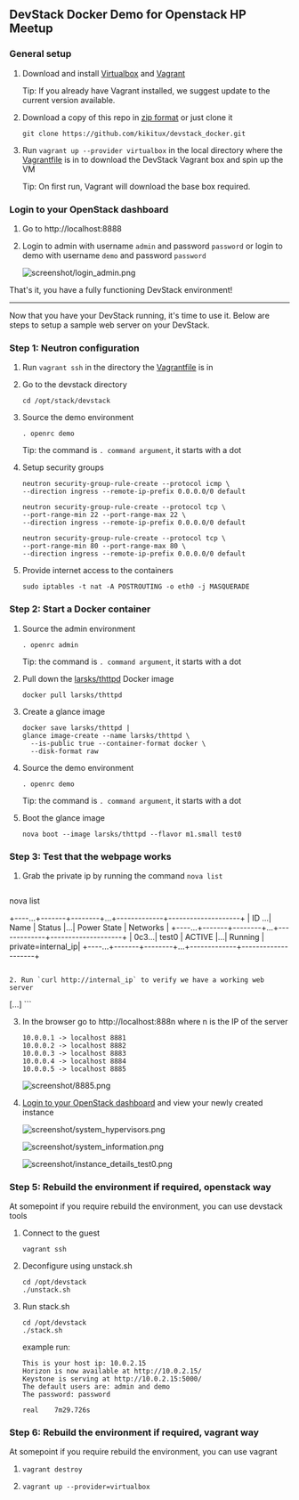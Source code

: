 ## DevStack Docker Demo for Openstack HP Meetup

### General setup
1. Download and install [Virtualbox](https://www.virtualbox.org/wiki/Downloads) and [Vagrant](https://www.vagrantup.com/downloads.html)
   
   Tip: If you already have Vagrant installed, we suggest update to the current version available.

2. Download a copy of this repo in [zip format](https://github.com/kikitux/devstack_docker/archive/master.zip) or just clone it

   `git clone https://github.com/kikitux/devstack_docker.git`

3. Run `vagrant up --provider virtualbox` in the local directory where the [Vagrantfile](Vagrantfile) is in to download the DevStack Vagrant box and spin up the VM

   Tip: On first run, Vagrant will download the base box required.

### Login to your OpenStack dashboard
1. Go to http://localhost:8888
2. Login to admin with username `admin` and password `password` or login to demo with username `demo` and password `password`

   ![screenshot/login\_admin.png](screenshot/login_admin.png)

That's it, you have a fully functioning DevStack environment!

---
Now that you have your DevStack running, it's time to use it. Below are steps to setup a sample web server on your DevStack.

### Step 1: Neutron configuration
1. Run `vagrant ssh` in the directory the [Vagrantfile](Vagrantfile) is in
2. Go to the devstack directory

   `cd /opt/stack/devstack`

3. Source the demo environment

   `. openrc demo`

   Tip: the command is `. command argument`, it starts with a dot

4. Setup security groups

   ```
   neutron security-group-rule-create --protocol icmp \
   --direction ingress --remote-ip-prefix 0.0.0.0/0 default
   ```

   ```
   neutron security-group-rule-create --protocol tcp \
   --port-range-min 22 --port-range-max 22 \
   --direction ingress --remote-ip-prefix 0.0.0.0/0 default
   ```

   ```
   neutron security-group-rule-create --protocol tcp \
   --port-range-min 80 --port-range-max 80 \
   --direction ingress --remote-ip-prefix 0.0.0.0/0 default
   ```

5. Provide internet access to the containers 

   `sudo iptables -t nat -A POSTROUTING -o eth0 -j MASQUERADE`

### Step 2: Start a Docker container
1. Source the admin environment 

   `. openrc admin`

   Tip: the command is `. command argument`, it starts with a dot

2. Pull down the [larsks/thttpd](https://registry.hub.docker.com/u/larsks/thttpd/) Docker image 

   `docker pull larsks/thttpd`

3. Create a glance image

   ```
   docker save larsks/thttpd |
   glance image-create --name larsks/thttpd \
     --is-public true --container-format docker \
     --disk-format raw
   ```

4. Source the demo environment 

   `. openrc demo`

   Tip: the command is `. command argument`, it starts with a dot

5. Boot the glance image 

   `nova boot --image larsks/thttpd --flavor m1.small test0`

### Step 3: Test that the webpage works
1. Grab the private ip by running the command `nova list`

   ```
  nova list

   +----...+-------+--------+...+-------------+--------------------+
   | ID ...| Name  | Status |...| Power State | Networks           |
   +----...+-------+--------+...+-------------+--------------------+
   | 0c3...| test0 | ACTIVE |...| Running     | private=internal_ip|
   +----...+-------+--------+...+-------------+--------------------+
   ```

2. Run `curl http://internal_ip` to verify we have a working web server

   ```
   <!DOCTYPE html>
   <html>
           <head>
                   <title>Your web server is working</title>
   [...]
   ```

3. In the browser go to http://localhost:888n where n is the IP of the server

   ```
   10.0.0.1 -> localhost 8881
   10.0.0.2 -> localhost 8882
   10.0.0.3 -> localhost 8883
   10.0.0.4 -> localhost 8884
   10.0.0.5 -> localhost 8885
   ```

   ![screenshot/8885.png](screenshot/8885.png)

4. [Login to your OpenStack dashboard](#login-to-your-openstack-dashboard) and view your newly created instance

   ![screenshot/system\_hypervisors.png](screenshot/system_hypervisors.png)

   ![screenshot/system\_information.png](screenshot/system_information.png)

   ![screenshot/instance\_details\_test0.png](screenshot/instance_details_test0.png)
   
   
### Step 5: Rebuild the environment if required, openstack way

At somepoint if you require rebuild the environment, you can use devstack tools

1. Connect to the guest

   `vagrant ssh`
   
2. Deconfigure using unstack.sh

   ```
   cd /opt/devstack
   ./unstack.sh
   ```

3. Run stack.sh

   ```
   cd /opt/devstack
   ./stack.sh
   ```

   example run:
   ```
   This is your host ip: 10.0.2.15
   Horizon is now available at http://10.0.2.15/
   Keystone is serving at http://10.0.2.15:5000/
   The default users are: admin and demo
   The password: password

   real    7m29.726s
   ```
   
### Step 6: Rebuild the environment if required, vagrant way

At somepoint if you require rebuild the environment, you can use vagrant

1. `vagrant destroy`

2. `vagrant up --provider=virtualbox`

   
